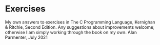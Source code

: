 # Exercises
My own answers to exercises in The C Programming Language, Kernighan &amp; Ritchie, Second Edition.
Any suggestions about improvements welcome; otherwise I am simply working through the book on my own.
Alan Parmenter, July 2021
